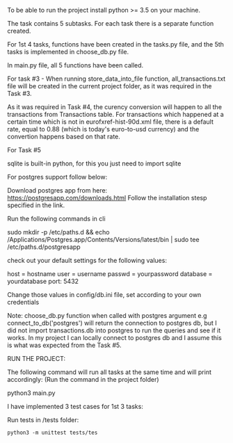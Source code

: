 

To be able to run the project install python >= 3.5 on your machine.

The task contains 5 subtasks. For each task there is a separate function created. 

For 1st 4 tasks, functions have been created in the tasks.py file, and the 5th tasks is implemented in choose_db.py file. 

In main.py file, all 5 functions have been called. 

For task #3 - When running store_data_into_file function, all_transactions.txt file will be created in the current project folder, as it was required in the Task #3. 


As it was required in Task #4, the curency conversion will happen to all the transactions from Transactions table. For transactions which happened at a certain time which is not in eurofxref-hist-90d.xml file, there is a default rate, equal to 0.88 (which is today's euro-to-usd currency) and the convertion happens based on that rate. 


For Task #5

sqlite is built-in python, for this you just need to import sqlite

For postgres support follow below:

Download postgres app from here: https://postgresapp.com/downloads.html
Follow the installation stesp specified in the link. 

Run the following commands in cli

sudo mkdir -p /etc/paths.d &&
echo /Applications/Postgres.app/Contents/Versions/latest/bin | sudo tee /etc/paths.d/postgresapp

check out your default settings for the following values:

host = hostname
user = username
passwd = yourpassword
database = yourdatabase
port: 5432

Change those values in config/db.ini file, set according to your own credentials


Note: choose_db.py function when called with postgres argument e.g connect_to_db('postgres') will return the connection to postgres db, but I did not import transactions.db into postgres to run the queries and see if it works. In my project I can locally connect to postgres db and I assume this is what was expected from the Task #5. 


RUN THE PROJECT:

The following command will run all tasks at the same time and will print accordingly: (Run the command in the project folder)

python3 main.py

I have implemented 3 test cases for 1st 3 tasks:

Run tests in /tests folder:

    python3 -m unittest tests/tes